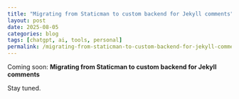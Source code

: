 ```yaml
---
title: "Migrating from Staticman to custom backend for Jekyll comments"
layout: post
date: 2025-08-05
categories: blog
tags: [chatgpt, ai, tools, personal]
permalink: /migrating-from-staticman-to-custom-backend-for-jekyll-comments/
---
```


Coming soon: **Migrating from Staticman to custom backend for Jekyll comments**

Stay tuned.
